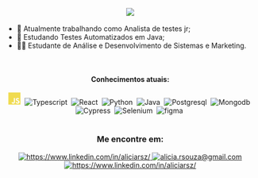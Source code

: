 
<!--Name-->
<p align="center"> 
<img src="https://readme-typing-svg.herokuapp.com?font=Time+New+Roman&color=5F8D42&size=25&center=true&vCenter=true&width=600&height=100&lines=Olá,+eu+sou+a+Alicia!+😊">
</p>

 

<!--text--> 
- 🔭 Atualmente trabalhando como Analista de testes jr;
- 🌱 Estudando Testes Automatizados em Java;
- 👩‍🎓 Estudante de Análise e Desenvolvimento de Sistemas e Marketing.
  

<br>
<!--Stacks-->
<div align="center">
    <h4>Conhecimentos atuais:</h4>
    <img alt="Javascript" height="25"  src="https://raw.githubusercontent.com/devicons/devicon/master/icons/javascript/javascript-plain.svg">&nbsp
    <img alt="Typescript" height="25"  src="https://upload.wikimedia.org/wikipedia/commons/thumb/4/4c/Typescript_logo_2020.svg/1200px-Typescript_logo_2020.svg.png">&nbsp
    <img alt="React" height="25"  src="https://upload.wikimedia.org/wikipedia/commons/thumb/a/a7/React-icon.svg/1200px-React-icon.svg.png">&nbsp
    <img alt="Python" height="25"  src="https://upload.wikimedia.org/wikipedia/commons/thumb/c/c3/Python-logo-notext.svg/1200px-Python-logo-notext.svg.png">&nbsp
    <img alt="Java" height="25"  src="https://cdn-icons-png.flaticon.com/512/226/226777.png">&nbsp
    <img alt="Postgresql" height="25"  src="https://upload.wikimedia.org/wikipedia/commons/thumb/2/29/Postgresql_elephant.svg/1200px-Postgresql_elephant.svg.png">&nbsp
    <img alt="Mongodb" height="25"  src="https://devkico.itexto.com.br/wp-content/uploads/2013/10/mongodb-leaf.png">&nbsp
    <img alt="Cypress" height="25"  src="https://images.g2crowd.com/uploads/product/image/large_detail/large_detail_10f53e90961b98df0191922f13efd135/cypress.png">&nbsp
    <img alt="Selenium" height="25"  src="https://upload.wikimedia.org/wikipedia/commons/d/d5/Selenium_Logo.png">&nbsp
    <img alt="figma" height="25"  src="https://upload.wikimedia.org/wikipedia/commons/3/33/Figma-logo.svg">&nbsp
</div>
<h1></h1>

<!--Contact-->

  <div align="center">
	  <h3>Me encontre em:</h3>
	  <a target="_blank" href="https://www.linkedin.com/in/aliciarsz/">
	    <img src="https://img.shields.io/badge/LinkedIn-0077B5?style=for-the-badge&logo=linkedin&logoColor=white" alt="https://www.linkedin.com/in/aliciarsz/">
	  </a>
	  <a href="mailto: alicia.rsouza@gmail.com" target="_blank">
	    <img src="https://img.shields.io/badge/Gmail-D14836?style=for-the-badge&logo=gmail&logoColor=white" alt="alicia.rsouza@gmail.com">
	  </a>  
	  <a target="_blank" href="https://www.figma.com/@allysr" target="_blank">
	    <img src="https://img.shields.io/badge/Figma-EE82EE?style=for-the-badge&logo=figma&logoColor=white" alt="https://www.linkedin.com/in/aliciarsz/">
	  </a>
  </div>

     
         
   

     
     
     
  
